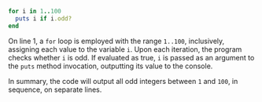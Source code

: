 ```Ruby
for i in 1..100
  puts i if i.odd?
end
```
On line 1, a `for` loop is employed with the range `1..100`, inclusively, assigning each value to the variable `i`. Upon each iteration, the program checks whether `i` is odd. If evaluated as true, `i` is passed as an argument to the `puts` method invocation, outputting its value to the console.

In summary, the code will output all odd integers between `1` and `100`, in sequence, on separate lines.